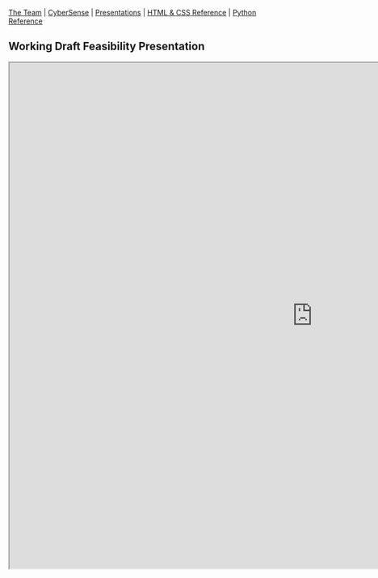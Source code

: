 [The Team](team_bios.md) | [CyberSense](#cybersense) | [Presentations](presentations.md) | [HTML & CSS Reference](#html--css-reference) | [Python Reference](#python-reference)

## Working Draft Feasibility Presentation

<center>
    <iframe src="https://docs.google.com/presentation/d/1qRXgA3l5oJzc8KfsVmmoknEkEK3Q4GqsrCglcP_bCY0/edit#slide=id.g2e51963c54e_2_0" width="1200" height="1000"></iframe>
</center>
